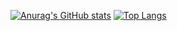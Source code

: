 [![Anurag's GitHub stats](https://github-readme-stats.vercel.app/api?username=valentinapieri&count_private=true&show_icons=true&theme=blueberry)](https://github.com/anuraghazra/github-readme-stats)
[![Top Langs](https://github-readme-stats.vercel.app/api/top-langs/?username=valentinapieri&theme=blueberry)](https://github.com/anuraghazra/github-readme-stats)
